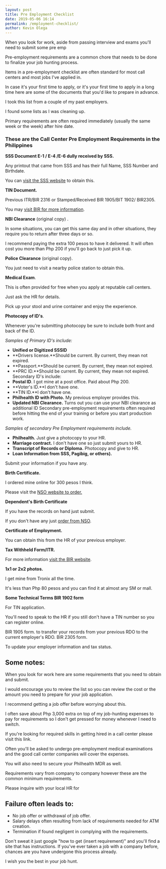 ```yaml
--- 
layout: post 
title: Pre Employment Checklist
date: 2019-05-06 16:14
permalink: /employment-checklist/ 
author: Kevin Olega 
--- 
```

When you look for work, aside from passing interview and exams you'll need to submit some pre emp

Pre-employment requirements are a common chore that needs to be done to finalize your job hunting process.

 Items in a pre-employment checklist are often standard for most call centers and most jobs I've applied in.

 In case it's your first time to apply, or it's your first time to apply in a long time here are some of the documents that you'd like to prepare in advance. 

 I took this list from a couple of my past employers.

 I found some lists as I was cleaning up.

Primary requirements are often required immediately (usually the same week or the week) after hire date.

### These are the Call Center Pre Employment Requirements in the Philippines

**SSS Document E-1 / E-4 /E-6 dully received by SSS.** 

Any printout that came from SSS and has their full Name, SSS Number and Birthdate. 

You can [visit the SSS website](http://sss.gov.ph) to obtain this. 

**TIN Document.**

Previous ITR/BIR 2316 or Stamped/Received BIR 1905/BIT 1902/ BIR2305. 

You may [visit BIR for more information](https://www.bir.gov.ph/). 

**NBI Clearance** (original copy) . 

In some situations, you can get this same day and in other situations, they require you to return after three days or so. 

I recommend paying the extra 100 pesos to have it delivered. It will often cost you more than Php 200 if you'll go back to just pick it up. 

**Police Clearance** (original copy). 

You just need to visit a nearby police station to obtain this. 

**Medical Exam**. 

This is often provided for free when you apply at reputable call centers. 

Just ask the HR for details. 

Pick up your stool and urine container and enjoy the experience. 

**Photocopy of ID's**. 

Whenever you're submitting photocopy be sure to include both front and back of the ID. 

_Samples of Primary ID's include:_ 

- **Unified or Digitized SSSID** 
- **Drivers license.**Should be current. By current, they mean not expired. 
- **Passport.**Should be current. By current, they mean not expired. 
- **PRC ID.**Should be current. By current, they mean not expired. Secondary ID's include: 
- **Postal ID**. I got mine at a post office. Paid about Php 200. 
- **Voter's ID.**I don't have one. 
- **TIN ID.**I don't have one. 
- **Philhealth ID with Photo.** My previous employer provides this. 
- **Updated NBI Clearance.** Turns out you can use your NBI clearance as additional ID Secondary pre-employment requirements often required before hitting the end of your training or before you start production work. 

_Samples of secondary Pre Employment requirements include._

- **Philhealth.** Just give a photocopy to your HR. 
- **Marriage contract.** I don't have one so just submit yours to HR. 
- **Transcript of Records or Diploma.** Photocopy and give to HR. 
- **Loan Information from SSS, Pagibig, or others).** 

Submit your information if you have any. 

**Birth Certificate.** 

I ordered mine online for 300 pesos I think. 

Please visit the [NSO website to order.](https://nsohelpline.com/) 

**Dependent's Birth Certificate**

If you have the records on hand just submit. 

If you don't have any just [order from NSO](https://nsohelpline.com/ "NSO"). 

**Certificate of Employment.** 

You can obtain this from the HR of your previous employer. 

**Tax Withheld Form/ITR.** 

For more information [visit the BIR website](http://www.bir.gov.ph/). 

**1x1 or 2x2 photos.** 

I get mine from Tronix all the time. 

It's less than Php 80 pesos and you can find it at almost any SM or mall. 

**Some Technical Terms  BIR 1902 form**

For TIN application. 

You'll need to speak to the HR if you still don't have a TIN number so you can register online.

BIR 1905 form. to transfer your records from your previous RDO to the current employer's RDO. BIR 2305 form. 

To update your employer information and tax status. 

## Some notes: 

When you look for work here are some requirements that you need to obtain and submit. 

I would encourage you to review the list so you can review the cost or the amount you need to prepare for your job application. 

I recommend getting a job offer before worrying about this. 

I often save about Php 3,000 extra on top of my job-hunting expenses to pay for requirements so I don't get pressed for money whenever I need to switch. 

If you're looking for required skills in getting hired in a call center please visit this link.

Often you'll be asked to undergo pre-employment medical examinations and the good call center companies will cover the expenses.

You will also need to secure your Philhealth MDR as well.

Requirements vary from company to company however these are the common minimum requirements. 

Please inquire with your local HR for

## Failure often leads to:

- No job offer or withdrawal of job offer.
- Salary delays often resulting from lack of requirements needed for ATM creation.
- Termination if found negligent in complying with the requirements.

Don't sweat it just google "how to get (insert requirement)" and you'll find a site that has instructions. If you've ever taken a job with a company before, chances are you have undergone this process already.

I wish you the best in your job hunt.